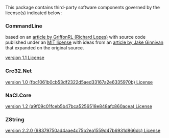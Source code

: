 This package contains third-party software components governed by the license(s) indicated below:

### CommandLine

based on an [article by GriffonRL (Richard Lopes)](http://www.codeproject.com/KB/recipes/command_line.aspx) with source code published 
under an [MIT license](LICENSE-CommandLine) with ideas from an [article by Jake Ginnivan](http://jake.ginnivan.net/c-sharp-argument-parser/) 
that expanded on the original source.

[version 1.1 License](Documentation~/LICENSE-CommandLine)

### Crc32.Net

[version 1.0 (fbc1061b0cb53df2322d5aed33167a2e6335970b) License](Documentation~/LICENSE-Crc32.Net)

### NaCl.Core

[version 1.2 (a9f09c01fceb5b47bca5256518e848afc860acea) License](Documentation~/LICENSE-NaCl.Core)

### ZString

[version 2.2.0 (98379750ad4aae4c75b2ea1559d47b6931d866dc) License](Documentation~/LICENSE-ZString.Core)